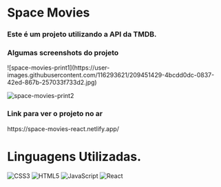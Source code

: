 # Space Movies
<h3>Este é um projeto utilizando a API da TMDB.</h3>

<h3>Algumas screenshots do projeto</h3>
![space-movies-print1](https://user-images.githubusercontent.com/116293621/209451429-4bcdd0dc-0837-42ed-867b-257033f733d2.jpg)

![space-movies-print2](https://user-images.githubusercontent.com/116293621/209451430-28d51e97-eb38-4da8-9237-c7351f2724e2.jpg)


<h3>Link para ver o projeto no ar</h3>
<p>https://space-movies-react.netlify.app/</p>

<h1>Linguagens Utilizadas.</h1>

![CSS3](https://img.shields.io/badge/css3-%231572B6.svg?style=for-the-badge&logo=css3&logoColor=white)
![HTML5](https://img.shields.io/badge/html5-%23E34F26.svg?style=for-the-badge&logo=html5&logoColor=white)
![JavaScript](https://img.shields.io/badge/javascript-%23323330.svg?style=for-the-badge&logo=javascript&logoColor=%23F7DF1E)
![React](https://img.shields.io/badge/react-%2320232a.svg?style=for-the-badge&logo=react&logoColor=%2361DAFB)
